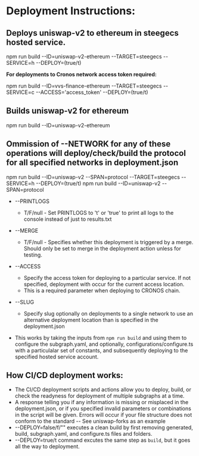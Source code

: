 # Deployment Instructions:

## Deploys uniswap-v2 to ethereum in steegecs hosted service.

npm run build --ID=uniswap-v2-ethereum --TARGET=steegecs --SERVICE=h --DEPLOY=(true/t)

**For deployments to Cronos network access token required:**

npm run build --ID=vvs-finance-ethereum --TARGET=steegecs --SERVICE=c --ACCESS='access_token' --DEPLOY=(true/t)

## Builds uniswap-v2 for ethereum

npm run build --ID=uniswap-v2-ethereum

## Ommission of --NETWORK for any of these operations will deploy/check/build the protocol for all specified networks in deployment.json

npm run build --ID=uniswap-v2 --SPAN=protocol --TARGET=steegecs --SERVICE=h --DEPLOY=(true/t)
npm run build --ID=uniswap-v2 --SPAN=protocol

- --PRINTLOGS
  - T/F/null - Set PRINTLOGS to 't' or 'true' to print all logs to the console instead of just to results.txt
- --MERGE
  - T/F/null - Specifies whether this deployment is triggered by a merge. Should only be set to merge in the deployment action unless for testing.
- --ACCESS
  - Specify the access token for deploying to a particular service. If not specified, deployment with occur for the current access location.
  - This is a required parameter when deploying to CRONOS chain.
- --SLUG

  - Specify slug optionally on deployments to a single network to use an alternative deployment location than is specified in the deployment.json

- This works by taking the inputs from `npm run build` and using them to configure the subgraph.yaml, and optionally, configurations/configure.ts with a particulalar set of constants, and subsequently deploying to the specified hosted service account.

## How CI/CD deployment works:

- The CI/CD deployment scripts and actions allow you to deploy, build, or check the readyness for deployment of multiple subgraphs at a time.
- A response telling you if any information is missing or misplaced in the deployment.json, or if you specified invalid parameters or combinations in the script will be given. Errors will occur if your file structure does not conform to the standard -- See uniswap-forks as an example
- --DEPLOY=false/f/"" executes a clean build by first removing generated, build, subgraph.yaml, and configure.ts files and folders.
- --DEPLOY=true/t command excutes the same step as `build`, but it goes all the way to deployment.

